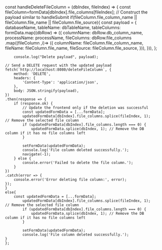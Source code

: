 const handleDeleteFileColumn = (dbIndex, fileIndex) => {
        const fileColumn=formData[dbIndex].file_columns[fileIndex];
    // Construct the payload similar to handleSubmit
    if(fileColumn.file_column_name || fileColumn.file_name || fileColumn.file_source){
        const payload = {
            databaseName,
            tableName: dbTableName,
            tableColumns: formData.map((dbRow) => ({
                columnName: dbRow.db_column_name,
                processName: processName,
                fileColumns: dbRow.file_columns
                    .map((fileColumn ,i)=> ({
                        columnName: fileColumn.file_column_name,
                        fileName: fileColumn.file_name,
                        fileSource: fileColumn.file_source,
                    })),
            })),
        };

        console.log("Delete payload", payload);

    // Send a DELETE request with the updated payload
    fetch(`http://localhost:8080/deleteFileColumn`, {
        method: 'DELETE',
        headers: {
            'Content-Type': 'application/json',
        },
        body: JSON.stringify(payload),
    })
    .then(response => {
        if (response.ok) {
            // Update the frontend only if the deletion was successful
            const updatedFormData = [...formData];
            updatedFormData[dbIndex].file_columns.splice(fileIndex, 1);  // Remove the selected file column
            if (updatedFormData[dbIndex].file_columns.length === 0) {
                updatedFormData.splice(dbIndex, 1); // Remove the DB column if it has no file columns left
            }
    
            setFormData(updatedFormData);
            console.log('File column deleted successfully.');
            navigate(-1);
        } else {
            console.error('Failed to delete the file column.');
        }
    })
    .catch(error => {
        console.error('Error deleting file column:', error);
    });
    }
    else{
        const updatedFormData = [...formData];
            updatedFormData[dbIndex].file_columns.splice(fileIndex, 1);  // Remove the selected file column
            if (updatedFormData[dbIndex].file_columns.length === 0) {
                updatedFormData.splice(dbIndex, 1); // Remove the DB column if it has no file columns left
            }
    
            setFormData(updatedFormData);
            console.log('File column deleted successfully.');
    }
    };
